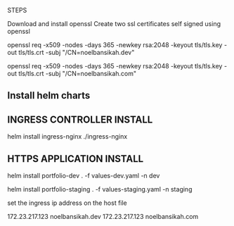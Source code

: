 STEPS

Download and install openssl
Create two ssl certificates self signed using openssl

openssl req -x509 -nodes -days 365 -newkey rsa:2048 -keyout tls/tls.key -out tls/tls.crt -subj "/CN=noelbansikah.dev"

openssl req -x509 -nodes -days 365 -newkey rsa:2048 -keyout tls/tls.key -out tls/tls.crt -subj "/CN=noelbansikah.com"

Install helm charts
-------------------

## INGRESS CONTROLLER INSTALL
helm install ingress-nginx ./ingress-nginx 


## HTTPS APPLICATION INSTALL

helm install portfolio-dev . -f values-dev.yaml -n dev

helm install portfolio-staging . -f values-staging.yaml -n staging

set the ingress ip address on the host file

172.23.217.123	noelbansikah.dev
172.23.217.123	noelbansikah.com